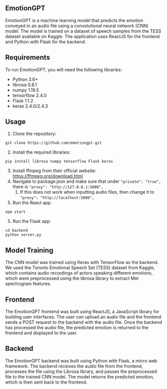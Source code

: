 ## EmotionGPT
EmotionGPT is a machine learning model that predicts the emotion conveyed in an audio file using a convolutional neural network (CNN) model. The model is trained on a dataset of speech samples from the TESS dataset available on Kaggle. The application uses ReactJS for the frontend and Python with Flask for the backend.

## Requirements
To run EmotionGPT, you will need the following libraries:

- Python 3.6+  
- librosa 0.8.1  
- numpy 1.19.5  
- tensorflow 2.4.0  
- Flask 1.1.2  
- keras 2.4.0/2.4.3

## Usage
1. Clone the repository: 
```
git clone https://github.com/emotiongpt.git
```
2. Install the required libraries:
```
pip install librosa numpy tensorflow Flask keras
```
3. Install ffmpeg from their official website: https://ffmpeg.org/download.html
4. Navigate to package.json and make sure that under `````"private": "true",````` there is `````"proxy": "http://127.0.0.1:5000",`````
   1. If this does not work when inputting audio files, then change it to `````"proxy": "http://localhost:5000",`````
5. Run the React app
```
npm start
```
5. Run the Flask app:
```
cd backend
python server.py
```

## Model Training
The CNN model was trained using Keras with TensorFlow as the backend. We used the Toronto Emotional Speech Set (TESS) dataset from Kaggle, which contains audio recordings of actors speaking different emotions, which were preprocessed using the librosa library to extract Mel spectrogram features.

## Frontend
The EmotionGPT frontend was built using ReactJS, a JavaScript library for building user interfaces. The user can upload an audio file and the frontend sends a POST request to the backend with the audio file. Once the backend has processed the audio file, the predicted emotion is returned to the frontend and displayed to the user.

## Backend
The EmotionGPT backend was built using Python with Flask, a micro web framework. The backend receives the audio file from the frontend, processes the file using the Librosa library, and passes the preprocessed file to the trained CNN model. The model returns the predicted emotion, which is then sent back to the frontend.

